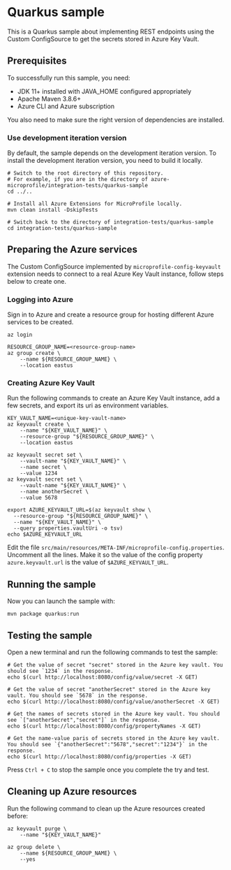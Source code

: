 # Quarkus sample

This is a Quarkus sample about implementing REST endpoints using the Custom ConfigSource to get the secrets stored in
Azure Key Vault.

## Prerequisites

To successfully run this sample, you need:

* JDK 11+ installed with JAVA_HOME configured appropriately
* Apache Maven 3.8.6+
* Azure CLI and Azure subscription

You also need to make sure the right version of dependencies are installed.

### Use development iteration version

By default, the sample depends on the development iteration version. To install the development iteration version, you
need to build it locally.

```
# Switch to the root directory of this repository.
# For example, if you are in the directory of azure-microprofile/integration-tests/quarkus-sample
cd ../..

# Install all Azure Extensions for MicroProfile locally.
mvn clean install -DskipTests

# Switch back to the directory of integration-tests/quarkus-sample
cd integration-tests/quarkus-sample
```

## Preparing the Azure services

The Custom ConfigSource implemented by `microprofile-config-keyvault` extension needs to connect to a real Azure Key Vault instance, follow steps below to create one.

### Logging into Azure

Sign in to Azure and create a resource group for hosting different Azure services to be created.

```
az login

RESOURCE_GROUP_NAME=<resource-group-name>
az group create \
    --name ${RESOURCE_GROUP_NAME} \
    --location eastus
```

### Creating Azure Key Vault

Run the following commands to create an Azure Key Vault instance, add a few secrets, and export its uri as environment variables.

```
KEY_VAULT_NAME=<unique-key-vault-name>
az keyvault create \
    --name "${KEY_VAULT_NAME}" \
    --resource-group "${RESOURCE_GROUP_NAME}" \
    --location eastus

az keyvault secret set \
    --vault-name "${KEY_VAULT_NAME}" \
    --name secret \
    --value 1234
az keyvault secret set \
    --vault-name "${KEY_VAULT_NAME}" \
    --name anotherSecret \
    --value 5678

export AZURE_KEYVAULT_URL=$(az keyvault show \
  --resource-group "${RESOURCE_GROUP_NAME}" \
  --name "${KEY_VAULT_NAME}" \
  --query properties.vaultUri -o tsv)
echo $AZURE_KEYVAULT_URL
```

Edit the file `src/main/resources/META-INF/microprofile-config.properties`. Uncomment all the lines. Make it so the value of the config property `azure.keyvault.url` is the value of `$AZURE_KEYVAULT_URL`.

## Running the sample

Now you can launch the sample with:

```
mvn package quarkus:run
```

## Testing the sample

Open a new terminal and run the following commands to test the sample:

```
# Get the value of secret "secret" stored in the Azure key vault. You should see `1234` in the response.
echo $(curl http://localhost:8080/config/value/secret -X GET)

# Get the value of secret "anotherSecret" stored in the Azure key vault. You should see `5678` in the response.
echo $(curl http://localhost:8080/config/value/anotherSecret -X GET)

# Get the names of secrets stored in the Azure key vault. You should see `["anotherSecret","secret"]` in the response.
echo $(curl http://localhost:8080/config/propertyNames -X GET)

# Get the name-value paris of secrets stored in the Azure key vault. You should see `{"anotherSecret":"5678","secret":"1234"}` in the response.
echo $(curl http://localhost:8080/config/properties -X GET)
```

Press `Ctrl + C` to stop the sample once you complete the try and test.

## Cleaning up Azure resources

Run the following command to clean up the Azure resources created before:

```
az keyvault purge \
    --name "${KEY_VAULT_NAME}"

az group delete \
    --name ${RESOURCE_GROUP_NAME} \
    --yes
```
